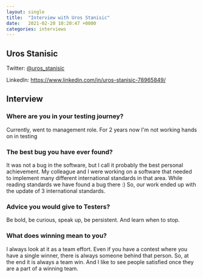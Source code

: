 ```yaml
---
layout: single
title:  "Interview with Uros Stanisic"
date:   2021-02-20 10:20:47 +0000
categories: interviews
---
```


## Uros Stanisic

Twitter: [@uros_stanisic](https://twitter.com/uros_stanisic)

LinkedIn: <https://www.linkedin.com/in/uros-stanisic-78965849/>

## Interview

### Where are you in your testing journey?

Currently, went to management role. For 2 years now I'm not working hands on in testing

### The best bug you have ever found?

It was not a bug in the software, but I call it probably the best personal achievement. My colleague and I were working on a software that needed to implement many different international standards in that area. While reading standards we have found a bug there :) So, our work ended up with the update of 3 international standards.

### Advice you would give to Testers?

Be bold, be curious, speak up, be persistent. And learn when to stop.

### What does winning mean to you?

I always look at it as a team effort. Even if you have a contest where you have a  single winner, there is always someone behind that person. So, at the end it is always a team win. And I like to see people satisfied once they are a part of a winning team.
